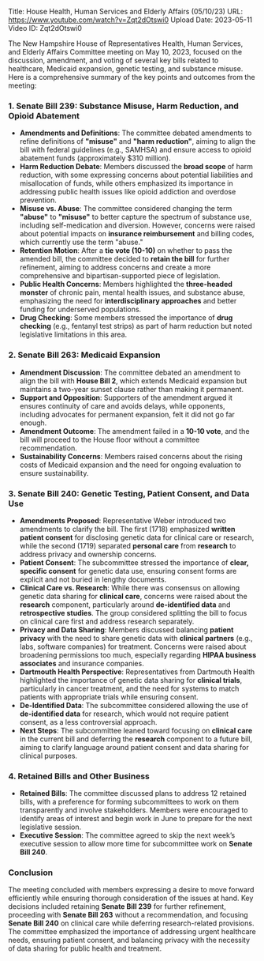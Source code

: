 Title: House Health, Human Services and Elderly Affairs (05/10/23)
URL: https://www.youtube.com/watch?v=Zqt2dOtswi0
Upload Date: 2023-05-11
Video ID: Zqt2dOtswi0

The New Hampshire House of Representatives Health, Human Services, and Elderly Affairs Committee meeting on May 10, 2023, focused on the discussion, amendment, and voting of several key bills related to healthcare, Medicaid expansion, genetic testing, and substance misuse. Here is a comprehensive summary of the key points and outcomes from the meeting:

### **1. Senate Bill 239: Substance Misuse, Harm Reduction, and Opioid Abatement**
- **Amendments and Definitions**: The committee debated amendments to refine definitions of **"misuse"** and **"harm reduction"**, aiming to align the bill with federal guidelines (e.g., SAMHSA) and ensure access to opioid abatement funds (approximately $310 million).  
- **Harm Reduction Debate**: Members discussed the **broad scope** of harm reduction, with some expressing concerns about potential liabilities and misallocation of funds, while others emphasized its importance in addressing public health issues like opioid addiction and overdose prevention.  
- **Misuse vs. Abuse**: The committee considered changing the term **"abuse"** to **"misuse"** to better capture the spectrum of substance use, including self-medication and diversion. However, concerns were raised about potential impacts on **insurance reimbursement** and billing codes, which currently use the term "abuse."  
- **Retention Motion**: After a **tie vote (10-10)** on whether to pass the amended bill, the committee decided to **retain the bill** for further refinement, aiming to address concerns and create a more comprehensive and bipartisan-supported piece of legislation.  
- **Public Health Concerns**: Members highlighted the **three-headed monster** of chronic pain, mental health issues, and substance abuse, emphasizing the need for **interdisciplinary approaches** and better funding for underserved populations.  
- **Drug Checking**: Some members stressed the importance of **drug checking** (e.g., fentanyl test strips) as part of harm reduction but noted legislative limitations in this area.

### **2. Senate Bill 263: Medicaid Expansion**
- **Amendment Discussion**: The committee debated an amendment to align the bill with **House Bill 2**, which extends Medicaid expansion but maintains a two-year sunset clause rather than making it permanent.  
- **Support and Opposition**: Supporters of the amendment argued it ensures continuity of care and avoids delays, while opponents, including advocates for permanent expansion, felt it did not go far enough.  
- **Amendment Outcome**: The amendment failed in a **10-10 vote**, and the bill will proceed to the House floor without a committee recommendation.  
- **Sustainability Concerns**: Members raised concerns about the rising costs of Medicaid expansion and the need for ongoing evaluation to ensure sustainability.

### **3. Senate Bill 240: Genetic Testing, Patient Consent, and Data Use**
- **Amendments Proposed**: Representative Weber introduced two amendments to clarify the bill. The first (1718) emphasized **written patient consent** for disclosing genetic data for clinical care or research, while the second (1719) separated **personal care** from **research** to address privacy and ownership concerns.  
- **Patient Consent**: The subcommittee stressed the importance of **clear, specific consent** for genetic data use, ensuring consent forms are explicit and not buried in lengthy documents.  
- **Clinical Care vs. Research**: While there was consensus on allowing genetic data sharing for **clinical care**, concerns were raised about the **research** component, particularly around **de-identified data** and **retrospective studies**. The group considered splitting the bill to focus on clinical care first and address research separately.  
- **Privacy and Data Sharing**: Members discussed balancing **patient privacy** with the need to share genetic data with **clinical partners** (e.g., labs, software companies) for treatment. Concerns were raised about broadening permissions too much, especially regarding **HIPAA business associates** and insurance companies.  
- **Dartmouth Health Perspective**: Representatives from Dartmouth Health highlighted the importance of genetic data sharing for **clinical trials**, particularly in cancer treatment, and the need for systems to match patients with appropriate trials while ensuring consent.  
- **De-Identified Data**: The subcommittee considered allowing the use of **de-identified data** for research, which would not require patient consent, as a less controversial approach.  
- **Next Steps**: The subcommittee leaned toward focusing on **clinical care** in the current bill and deferring the **research** component to a future bill, aiming to clarify language around patient consent and data sharing for clinical purposes.

### **4. Retained Bills and Other Business**
- **Retained Bills**: The committee discussed plans to address 12 retained bills, with a preference for forming subcommittees to work on them transparently and involve stakeholders. Members were encouraged to identify areas of interest and begin work in June to prepare for the next legislative session.  
- **Executive Session**: The committee agreed to skip the next week’s executive session to allow more time for subcommittee work on **Senate Bill 240**.

### **Conclusion**
The meeting concluded with members expressing a desire to move forward efficiently while ensuring thorough consideration of the issues at hand. Key decisions included retaining **Senate Bill 239** for further refinement, proceeding with **Senate Bill 263** without a recommendation, and focusing **Senate Bill 240** on clinical care while deferring research-related provisions. The committee emphasized the importance of addressing urgent healthcare needs, ensuring patient consent, and balancing privacy with the necessity of data sharing for public health and treatment.